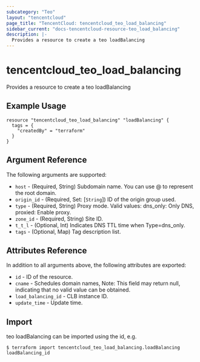 ```yaml
---
subcategory: "Teo"
layout: "tencentcloud"
page_title: "TencentCloud: tencentcloud_teo_load_balancing"
sidebar_current: "docs-tencentcloud-resource-teo_load_balancing"
description: |-
  Provides a resource to create a teo loadBalancing
---
```


# tencentcloud_teo_load_balancing

Provides a resource to create a teo loadBalancing

## Example Usage

```hcl
resource "tencentcloud_teo_load_balancing" "loadBalancing" {
  tags = {
    "createdBy" = "terraform"
  }
}
```

## Argument Reference

The following arguments are supported:

* `host` - (Required, String) Subdomain name. You can use @ to represent the root domain.
* `origin_id` - (Required, Set: [`String`]) ID of the origin group used.
* `type` - (Required, String) Proxy mode. Valid values: dns_only: Only DNS, proxied: Enable proxy.
* `zone_id` - (Required, String) Site ID.
* `t_t_l` - (Optional, Int) Indicates DNS TTL time when Type=dns_only.
* `tags` - (Optional, Map) Tag description list.

## Attributes Reference

In addition to all arguments above, the following attributes are exported:

* `id` - ID of the resource.
* `cname` - Schedules domain names, Note: This field may return null, indicating that no valid value can be obtained.
* `load_balancing_id` - CLB instance ID.
* `update_time` - Update time.


## Import

teo loadBalancing can be imported using the id, e.g.
```
$ terraform import tencentcloud_teo_load_balancing.loadBalancing loadBalancing_id
```

